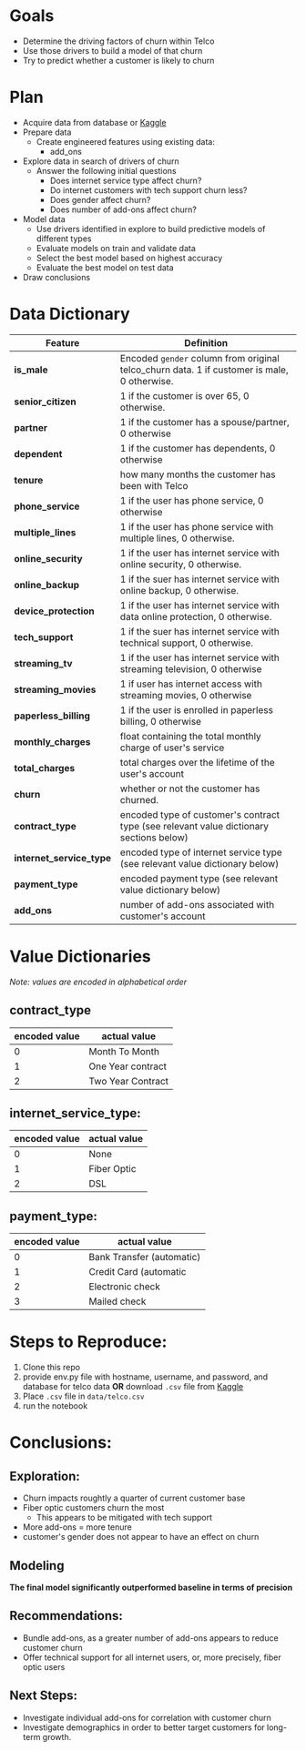 # Goals
* Determine the driving factors of churn within Telco
* Use those drivers to build a model of that churn
* Try to predict whether a customer is likely to churn

# Plan
- Acquire data from database or [Kaggle](https://www.kaggle.com/datasets/blastchar/telco-customer-churn)
- Prepare data
	- Create engineered features using existing data:
		- add_ons
- Explore data in search of drivers of churn
	- Answer the following initial questions
		- Does internet service type affect churn?
		- Do internet customers with tech support churn less?
		- Does gender affect churn?
		- Does number of add-ons affect churn?
- Model data
    - Use drivers identified in explore to build predictive models of different types
    - Evaluate models on train and validate data
    - Select the best model based on highest accuracy
    - Evaluate the best model on test data
- Draw conclusions

# Data Dictionary
**Feature** | **Definition**
---|---
 **is_male** | Encoded `gender` column from original telco_churn data. 1 if customer is male, 0 otherwise.
 **senior_citizen**|1 if the customer is over 65, 0 otherwise.
 **partner** | 1 if the customer has a spouse/partner, 0 otherwise
 **dependent** | 1 if the customer has dependents, 0 otherwise
 **tenure** | how many months the customer has been with Telco
**phone_service** | 1 if the user has phone service, 0 otherwise
**multiple_lines** | 1 if the user has phone service with multiple lines, 0 otherwise.
**online_security** | 1 if the user has internet service with online security, 0 otherwise.
**online_backup** | 1 if the suer has internet service with online backup, 0 otherwise.
**device_protection** | 1 if the user has internet service with data online protection, 0 otherwise. 
**tech_support** | 1 if the suer has internet service with technical support, 0 otherwise.
**streaming_tv** | 1 if the user has internet service with streaming television, 0 otherwise
**streaming_movies** | 1 if user has internet access with streaming movies, 0 otherwise
**paperless_billing** | 1 if the user is enrolled in paperless billing, 0 otherwise
**monthly_charges** | float containing the total monthly charge of user's service 
**total_charges** | total charges over the lifetime of the user's account
**churn** | whether or not the customer has churned.
**contract_type** | encoded type of customer's contract type (see relevant value dictionary sections below)
**internet_service\_type** | encoded type of internet service type (see relevant value dictionary below)
**payment_type** | encoded payment type (see relevant value dictionary below)
**add_ons** | number of add-ons associated with customer's account
# Value Dictionaries
*Note: values are encoded in alphabetical order*
## contract_type
encoded value |actual value
---|---
0 | Month To Month
1 | One Year contract
2 | Two Year Contract
## internet_service\_type:
encoded value |actual value
---|---
0 | None
1 | Fiber Optic
2 | DSL

## payment_type:
encoded value |actual value
---|---
0|Bank Transfer (automatic)
1|Credit Card (automatic
2| Electronic check
3| Mailed check

# Steps to Reproduce:
1. Clone this repo
2. provide env.py file with hostname, username, and password, and database for telco data **OR** download `.csv` file from [Kaggle](https://www.kaggle.com/datasets/blastchar/telco-customer-churn)
3. Place `.csv` file in `data/telco.csv`
3. run the notebook

# Conclusions:
## Exploration:
- Churn impacts roughtly a quarter of current customer base
- Fiber optic customers churn the most
    - This appears to be mitigated with tech support
- More add-ons = more tenure
- customer's gender does not appear to have an effect on churn

## Modeling
**The final model significantly outperformed baseline in terms of precision**

## Recommendations:
- Bundle add-ons, as a greater number of add-ons appears to reduce customer churn
- Offer technical support for all internet users, or, more precisely, fiber optic users

## Next Steps:
- Investigate individual add-ons for correlation with customer churn
- Investigate demographics in order to better target customers for long-term growth.